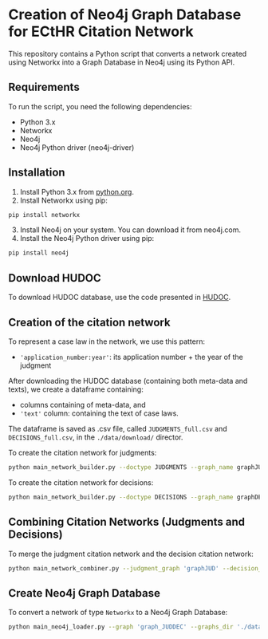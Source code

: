 # Creation of Neo4j Graph Database for ECtHR Citation Network

This repository contains a Python script that converts a network created using Networkx into a Graph Database in Neo4j using its Python API.

## Requirements

To run the script, you need the following dependencies:

- Python 3.x
- Networkx
- Neo4j
- Neo4j Python driver (neo4j-driver)

## Installation

1. Install Python 3.x from [python.org](https://www.python.org/).
2. Install Networkx using pip:

```bash
pip install networkx
```
3. Install Neo4j on your system. You can download it from neo4j.com.
4. Install the Neo4j Python driver using pip:
```bash
pip install neo4j
```

## Download HUDOC
To download HUDOC database, use the code presented in [HUDOC](https://github.com/WillSkywalker/HUDOCcrawler).

## Creation of the citation network
To represent a case law in the network, we use this pattern:
- `'application_number:year'`: its application number + the year of the judgment

After downloading the HUDOC database (containing both meta-data and texts), we create a dataframe containing:
- columns containing of meta-data, and
- `'text'` column: containing the text of case laws.

The dataframe is saved as .csv file, called `JUDGMENTS_full.csv` and `DECISIONS_full.csv`, in the `./data/download/` director.
  
To create the citation network for judgments:

```bash
python main_network_builder.py --doctype JUDGMENTS --graph_name graphJUD --csv_dir './data/download/' --graph_dir './data'
```

To create the citation network for decisions:

```bash
python main_network_builder.py --doctype DECISIONS --graph_name graphDEC --csv_dir './data/download/' --graph_dir './data'
```

## Combining Citation Networks (Judgments and Decisions)
To merge the judgment citation network and the decision citation network:
```bash
python main_network_combiner.py --judgment_graph 'graphJUD' --decision_graph 'graphDEC' --graph 'graph_JUDDEC' --graphs_dir './data'
```


## Create Neo4j Graph Database
To convert a network of type `Networkx` to a Neo4j Graph Database:
```bash
python main_neo4j_loader.py --graph 'graph_JUDDEC' --graphs_dir './data' --uri 'bolt://localhost:7687' --username ... --password ... 
```
